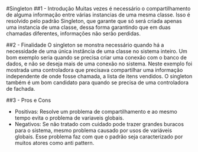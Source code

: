 #Singleton
##1 - Introdução
Muitas vezes é necessário o compartilhamento de alguma informação entre várias instancias de uma mesma classe. Isso é resolvido pelo padrão Singleton, que garante que só será criada apenas uma instancia de uma classe, dessa forma garantindo que em duas chamadas diferentes, informações não serão perdidas.

##2 - Finalidade
O singleton se monstra necessário quando há a necessidade de uma única instância de uma classe no sistema inteiro. Um bom exemplo seria quando se precisa criar uma conexão com o banco de dados, e não se deseja mais de uma conexão no sistema.
Neste exemplo foi mostrada uma controladora que precisava compartilhar uma informação independente de onde fosse chamada, a lista de itens vendidos. O singleton também é um bom candidato para quando se precisa de uma controladora de fachada.

##3 - Pros e Cons
* Positivas: Resolve um problema de compartilhamento e ao mesmo tempo evita o problema de variaveis globais.
* Negativos: Se não tratado com cuidado pode trazer grandes buracos para o sistema, mesmo problema causado por usos de variáveis globais. Esse problema faz com que o padrão seja caracterizado por muitos atores como anti pattern.